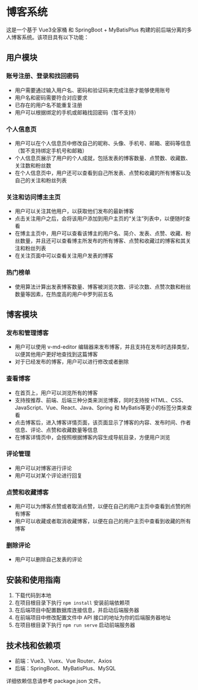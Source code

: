 # 博客系统

这是一个基于 Vue3全家桶 和 SpringBoot + MyBatisPlus 构建的前后端分离的多人博客系统。该项目具有以下功能：

## 用户模块

### 账号注册、登录和找回密码

- 用户需要通过输入用户名、密码和验证码来完成注册才能够使用账号
- 用户名和密码需要符合对应要求
- 已存在的用户名不能重复注册
- 用户可以根据绑定的手机或邮箱找回密码（暂不支持）

### 个人信息页

- 用户可以在个人信息页中修改自己的昵称、头像、手机号、邮箱、密码等信息（暂不支持绑定手机号和邮箱）
- 个人信息页展示了用户的个人成就，包括发表的博客数量、点赞数、收藏数、关注数和粉丝数
- 在个人信息页中，用户还可以查看到自己所发表、点赞和收藏的所有博客以及自己的关注和粉丝列表

### 关注和访问博主主页

- 用户可以关注其他用户，以获取他们发布的最新博客
- 点击关注用户之后，会将该用户添加到用户主页的“关注”列表中，以便随时查看
- 在博主主页中，用户可以查看该博主的用户名、简介、发表、点赞、收藏、粉丝数量，并且还可以查看博主所发布的所有博客、点赞和收藏过的博客和其关注和粉丝列表
- 在关注页面中可以查看关注用户发表的博客

### 热门榜单

- 使用算法计算出发表博客数量、博客被浏览次数、评论次数、点赞次数和粉丝数量等因素，在热度高的用户中罗列前五名

## 博客模块

### 发布和管理博客

- 用户可以使用 v-md-editor 编辑器来发布博客，并且支持在发布时选择类型，以便其他用户更好地查找到这篇博客
- 对于已经发布的博客，用户可以进行修改或者删除

### 查看博客

- 在首页上，用户可以浏览所有的博客
- 支持按推荐、前端、后端三种分类来浏览博客，同时支持按 HTML、CSS、JavaScript、Vue、React、Java、Spring 和 MyBatis等更小的标签分类来查看
- 点击博客后，进入博客详情页面，该页面显示了博客的内容、发布时间、作者信息、评论、点赞和收藏数量等信息
- 在博客详情页中，会按照根据博客内容生成导航目录，方便用户浏览

### 评论管理

- 用户可以对博客进行评论
- 用户可以对某个评论进行回复

### 点赞和收藏博客

- 用户可以为博客点赞或者取消点赞，以便在自己的用户主页中查看到点赞的所有博客
- 用户可以收藏或者取消收藏博客，以便在自己的用户主页中查看到收藏的所有博客

### 删除评论

- 用户可以删除自己发表的评论

## 安装和使用指南

1. 下载代码到本地
2. 在项目根目录下执行 `npm install` 安装前端依赖项
3. 在后端项目中配置数据库连接信息，并启动后端服务器
4. 在前端项目中修改配置文件中 API 接口的地址为你的后端服务器地址
5. 在项目根目录下执行 `npm run serve` 启动前端服务器

## 技术栈和依赖项

- 前端：Vue3、Vuex、Vue Router、Axios
- 后端：SpringBoot、MyBatisPlus、MySQL

详细依赖信息请参考 package.json 文件。
